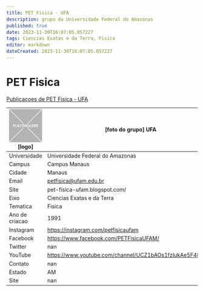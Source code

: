 ```yaml
---
title: PET Fisica - UFA
description: grupo da Universidade Federal do Amazonas
published: true
date: 2023-11-30T16:07:05.057227
tags: Ciencias Exatas e da Terra, Fisica
editor: markdown
dateCreated: 2023-11-30T16:07:05.057227
---
```


# PET Fisica

[Publicacoes de PET Fisica - UFA](/atividade/210PETFisicaUFA/feed.md)

| ![placeholder.png](/placeholder.png) [logo] | [foto do grupo] UFA         |
| ------------------------------------------- | ------------------------------------------------- |
| Universidade                                | Universidade Federal do Amazonas      |
| Campus                                      | Campus Manaus            |
| Cidade                                      | Manaus             |
| Email                                       | petfisica@ufam.edu.br             |
| Site                                        | pet-fisica-ufam.blogspot.com/              |
| Eixo                                        | Ciencias Exatas e da Terra              |
| Tematica                                    | Fisica          |
| Ano de criacao                              | 1991        |
| Instagram                                   | https://instagram.com/petfisicaufam         |
| Facebook                                    | https://www.facebook.com/PETFisicaUFAM/          |
| Twitter                                     | nan           |
| YouTube                                     | https://www.youtube.com/channel/UCZ1bAOs1fzIukAe5F4HRr2w           |
| Contato                                     | nan         |
| Estado                                      |  AM            |
| Site                                        | nan |

